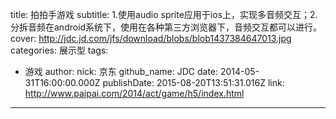 title: 拍拍手游戏
subtitle: 1.使用audio sprite应用于ios上，实现多音频交互；2. 分拆音频在android系统下，使用在各种第三方浏览器下，音频交互都可以进行。
cover: http://jdc.jd.com/jfs/download/blobs/blob1437384647013.jpg
categories: 展示型
tags:
  - 游戏
author:
  nick: 京东
  github_name: JDC
date: 2014-05-31T16:00:00.000Z
publishDate: 2015-08-20T13:51:31.016Z
link: http://www.paipai.com/2014/act/game/h5/index.html
---
